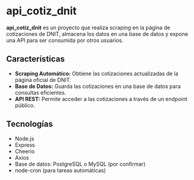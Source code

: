 # api_cotiz_dnit

**api_cotiz_dnit** es un proyecto que realiza scraping en la página de cotizaciones de DNIT, almacena los datos en una base de datos y expone una API para ser consumida por otros usuarios.

## Características

- **Scraping Automático:** Obtiene las cotizaciones actualizadas de la página oficial de DNIT.
- **Base de Datos:** Guarda las cotizaciones en una base de datos para consultas eficientes.
- **API REST:** Permite acceder a las cotizaciones a través de un endpoint público.

## Tecnologías

- Node.js
- Express
- Cheerio
- Axios
- Base de datos: PostgreSQL o MySQL (por confirmar)
- node-cron (para tareas automáticas)
